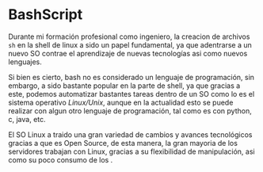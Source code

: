# BashScript
Durante mi formación profesional como ingeniero, la creacion de archivos `sh` en la shell de linux a sido un papel fundamental, ya que adentrarse a un nuevo SO contrae el aprendizaje de nuevas tecnologías asi como nuevos lenguajes.

Si bien es cierto, bash no es considerado un lenguaje de programación, sin embargo, a sido bastante popular en la parte de shell, ya que gracias a este, podemos automatizar bastantes tareas dentro de un SO como lo es el sistema operativo *Linux/Unix*, aunque en la actualidad esto se puede realizar con algun otro lenguaje de programación, tal como es con python, c, java, etc.

El SO Linux a traido una gran variedad de cambios y avances tecnológicos gracias a que es Open Source, de esta manera, la gran mayoria de los servidores trabajan con Linux, gracias a su flexibilidad de manipulación, asi como su poco consumo de los .

